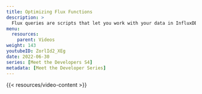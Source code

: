 ```yaml
---
title: Optimizing Flux Functions
description: >
  Flux queries are scripts that let you work with your data in InfluxDB. Here, Scott Anderson provides some tips for [optimizing Flux queries](/influxdb/latest/query-data/optimize-queries/), so that your data and applications are more performant.
menu:
  resources:
    parent: Videos
weight: 143
youtubeID: ZorlId2_XEg
date: 2022-06-30
series: [Meet the Developers S4]
metadata: [Meet the Developer Series]
---
```


{{< resources/video-content >}}
